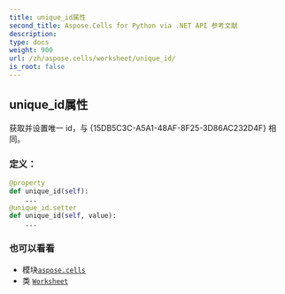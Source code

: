 ```yaml
---
title: unique_id属性
second_title: Aspose.Cells for Python via .NET API 参考文献
description:
type: docs
weight: 900
url: /zh/aspose.cells/worksheet/unique_id/
is_root: false
---
```

## unique_id属性

获取并设置唯一 id，与 {15DB5C3C-A5A1-48AF-8F25-3D86AC232D4F} 相同。
### 定义：
```python
@property
def unique_id(self):
    ...
@unique_id.setter
def unique_id(self, value):
    ...
```

### 也可以看看
* 模块[`aspose.cells`](../../)
* 类 [`Worksheet`](/cells/python-net/zh/aspose.cells/worksheet)

